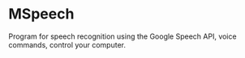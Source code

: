 MSpeech
=======

Program for speech recognition using the Google Speech API, voice commands, control your computer.
